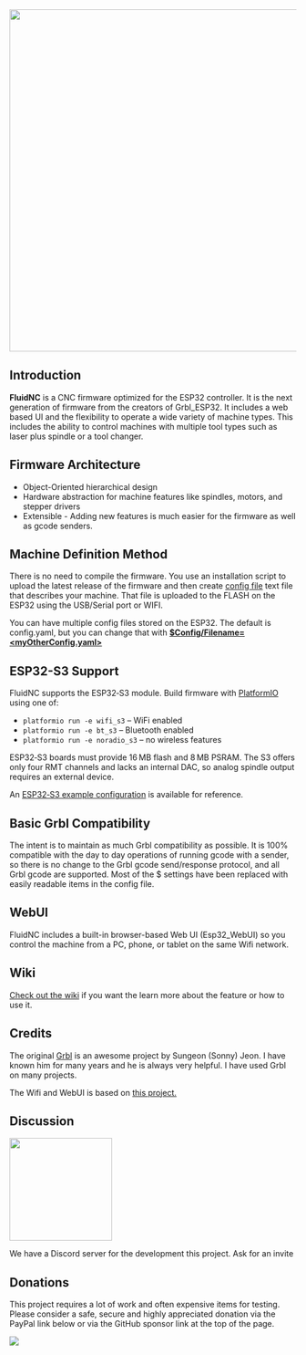 <img src="https://github.com/bdring/FluidNC/wiki/images/logos/FluidNC.svg" width="600">

## Introduction

**FluidNC** is a CNC firmware optimized for the ESP32 controller. It is the next generation of firmware from the creators of Grbl_ESP32. It includes a web based UI and the flexibility to operate a wide variety of machine types. This includes the ability to control machines with multiple tool types such as laser plus spindle or a tool changer.  

## Firmware Architecture

- Object-Oriented hierarchical design
- Hardware abstraction for machine features like spindles, motors, and stepper drivers
- Extensible - Adding new features is much easier for the firmware as well as gcode senders.

## Machine Definition Method

There is no need to compile the firmware. You use an installation script to upload the latest release of the firmware and then create [config file](http://wiki.fluidnc.com/en/config/overview) text file that describes your machine.  That file is uploaded to the FLASH on the ESP32 using the USB/Serial port or WIFI.

You can have multiple config files stored on the ESP32. The default is config.yaml, but you can change that with [**$Config/Filename=<myOtherConfig.yaml>**](http://wiki.fluidnc.com/en/features/commands_and_settings#config_filename)

## ESP32-S3 Support

FluidNC supports the ESP32‑S3 module. Build firmware with [PlatformIO](https://platformio.org/) using one of:

- `platformio run -e wifi_s3` – WiFi enabled
- `platformio run -e bt_s3` – Bluetooth enabled
- `platformio run -e noradio_s3` – no wireless features

ESP32‑S3 boards must provide 16 MB flash and 8 MB PSRAM. The S3 offers only four RMT channels and lacks an internal DAC, so analog spindle output requires an external device.

An [ESP32‑S3 example configuration](https://github.com/bdring/fluidnc-config-files/blob/main/official/esp32-s3-example.yaml) is available for reference.

## Basic Grbl Compatibility

The intent is to maintain as much Grbl compatibility as possible. It is 100% compatible with the day to day operations of running gcode with a sender, so there is no change to the Grbl gcode send/response protocol, and all Grbl gcode are supported. Most of the $ settings have been replaced with easily readable items in the config file.


## WebUI

FluidNC includes a built-in browser-based Web UI (Esp32_WebUI) so you control the machine from a PC, phone, or tablet on the same Wifi network.

## Wiki

[Check out the wiki](http://wiki.fluidnc.com) if you want the learn more about the feature or how to use it.

## Credits

The original [Grbl](https://github.com/gnea/grbl) is an awesome project by Sungeon (Sonny) Jeon. I have known him for many years and he is always very helpful. I have used Grbl on many projects.

The Wifi and WebUI is based on [this project.](https://github.com/luc-github/ESP3D-WEBUI)  

## Discussion

<img src="http://wiki.fluidnc.com/discord-logo_trans.png" width="180">

We have a Discord server for the development this project. Ask for an invite


## Donations

This project requires a lot of work and often expensive items for testing. Please consider a safe, secure and highly appreciated donation via the PayPal link below or via the GitHub sponsor link at the top of the page.

[![](https://www.paypalobjects.com/en_US/i/btn/btn_donateCC_LG.gif)](https://www.paypal.com/donate/?hosted_button_id=8DYLB6ZYYDG7Y)
